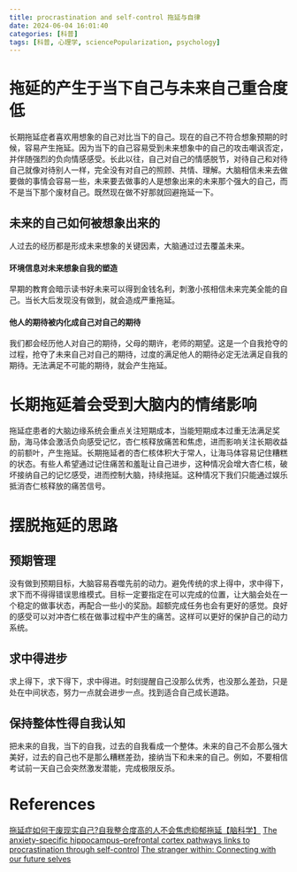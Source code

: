 ```yaml
---
title: procrastination and self-control 拖延与自律
date: 2024-06-04 16:01:40
categories: [科普]
tags: [科普, 心理学, sciencePopularization, psychology]
---
```

# 拖延的产生于当下自己与未来自己重合度低
长期拖延症者喜欢用想象的自己对比当下的自己。现在的自己不符合想象预期的时候，容易产生拖延。因为当下的自己容易受到未来想象中的自己的攻击嘲讽否定，并伴随强烈的负向情感感受。长此以往，自己对自己的情感脱节，对待自己和对待自己就像对待别人一样，完全没有对自己的照顾、共情、理解。大脑相信未来去做要做的事情会容易一些，未来要去做事的人是想象出来的未来那个强大的自己，而不是当下那个废材自己。既然现在做不好那就回避拖延一下。
## 未来的自己如何被想象出来的
人过去的经历都是形成未来想象的关键因素，大脑通过过去覆盖未来。
#### 环境信息对未来想象自我的塑造
早期的教育会暗示读书好未来可以得到金钱名利，刺激小孩相信未来完美全能的自己。当长大后发现没有做到，就会造成严重拖延。
#### 他人的期待被内化成自己对自己的期待
我们都会经历他人对自己的期待，父母的期许，老师的期望。这是一个自我抢夺的过程，抢夺了未来自己对自己的期待，过度的满足他人的期待必定无法满足自我的期待。无法满足不可能的期待，就会产生拖延。

# 长期拖延着会受到大脑内的情绪影响
拖延症患者的大脑边缘系统会重点关注短期成本，当能短期成本过重无法满足奖励，海马体会激活负向感受记忆，杏仁核释放痛苦和焦虑，进而影响关注长期收益的前额叶，产生拖延。长期拖延者的杏仁核体积大于常人，让海马体容易记住糟糕的状态。有些人希望通过记住痛苦和羞耻让自己进步，这种情况会增大杏仁核，破坏接纳自己的记忆感受，进而控制大脑，持续拖延。这种情况下我们只能通过娱乐抵消杏仁核释放的痛苦信号。

# 摆脱拖延的思路
## 预期管理
没有做到预期目标，大脑容易吞噬先前的动力。避免传统的求上得中，求中得下，求下而不得得错误思维模式。目标一定要指定在可以完成的位置，让大脑会处在一个稳定的做事状态，再配合一些小的奖励。超额完成任务也会有更好的感觉。良好的感受可以对冲杏仁核在做事过程中产生的痛苦。这样可以更好的保护自己的动力系统。
## 求中得进步
求上得下，求下得下，求中得进。时刻提醒自己没那么优秀，也没那么差劲，只是处在中间状态，努力一点就会进步一点。找到适合自己成长道路。
## 保持整体性得自我认知
把未来的自我，当下的自我，过去的自我看成一个整体。未来的自己不会那么强大美好，过去的自己也不是那么糟糕差劲，接纳当下和未来的自己。例如，不要相信考试前一天自己会突然激发潜能，完成极限反杀。


# References
[拖延症如何干废现实自己?自我整合度高的人不会焦虑抑郁拖延【脑科学】](https://www.bilibili.com/video/BV13U411F7FY/?buvid=Y54C345216215177409EA1EA7CC60A3B7AC6&is_story_h5=false&mid=KOjn0zDYQTWDC6NFbAhN1Q%3D%3D&p=1&plat_id=116&share_from=ugc&share_plat=ios&share_tag=s_i&unique_k=lUdEvd6&up_id=1033890839&vd_source=0a2a7bbb315efb16fa0d35b69437bbbb)
[The anxiety-specific hippocampus–prefrontal cortex pathways links to procrastination through self-control](https://onlinelibrary.wiley.com/doi/10.1002/hbm.25754)
[The stranger within: Connecting with our future selves](https://newsroom.ucla.edu/stories/the-stranger-within-connecting-with-our-future-selves)